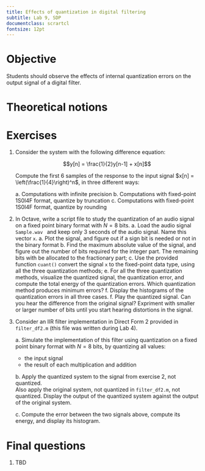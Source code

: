```yaml
---
title: Effects of quantization in digital filtering
subtitle: Lab 9, SDP
documentclass: scrartcl
fontsize: 12pt
---
```


# Objective

Students should observe the effects of internal quantization errors on the
output signal of a digital filter.

# Theoretical notions


# Exercises

1. Consider the system with the following difference equation:

	$$y[n] = \frac{1}{2}y[n-1] + x[n]$$

	Compute the first 6 samples of the response to the input signal 
	$x[n] = \left(\frac{1}{4}\right)^n$, in three different ways:
	
	a. Computations with infinite precision
	b. Computations with fixed-point 1S0I4F format, quantize by truncation
	c. Computations with fixed-point 1S0I4F format, quantize by rounding
    
1. In Octave, write a script file to study the quantization of 
an audio signal on a fixed point binary format with $N=8$ bits.
    a. Load the audio signal `Sample.wav ` and keep only 3 seconds of the audio signal. Name this vector `x`.
    a. Plot the signal, and figure out if a sign bit is needed or not in the binary format
	b. Find the maximum absolute value of the signal, and figure out 
	the number of bits required for the integer part. 
	The remaining bits with be allocated to the fractionary part;
	c. Use the provided function `cuant()` convert the signal `x` to the
	fixed-point data type, using all the three quantization methods;
	e. For all the three quantization methods, visualize the quantized signal,
	the quantization error, and compute the total energy of the quantization errors.
	Which quantization method produces minimum errors?
    f. Display the histograms of the quantization errors in all three cases.
	f. Play the quantized signal. Can you hear the difference from the
	original signal? Expriment with smaller or larger number of bits until you start hearing distortions in the signal.
    

2. Consider an IIR filter implementation in Direct Form 2 provided in `filter_df2.m` (this file
was written during Lab 4). 

    a. Simulate the implementation of this filter using quantization on a fixed point binary format with $N = 8$ bits,
by quantizing all values:
      
      - the input signal
      - the result of each multiplication and addition
      
    b. Apply the quantized system to the signal from exercise 2, not quantized.    
    Also apply the original system, not quantized in `filter_df2.m`, not quantized.
    Display the output of the quantized system against the output of the original system.
    
    c. Compute the error between the two signals above, compute its energy, and display its histogram.

# Final questions

1. TBD
